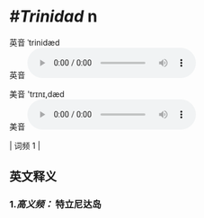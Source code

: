 # ***\#Trinidad*** n
英音 ˈtrinidæd  
英音
<audio src="./media/Trinidad-B.aac" controls="controls"></audio>

美音 'trɪnɪ,dæd  
美音
<audio src="./media/Trinidad.aac" controls="controls"></audio>



| 词频 1 |  

英文释义
---
### 1.*高义频：* **特立尼达岛**  


